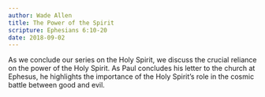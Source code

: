 ```yaml
---
author: Wade Allen
title: The Power of the Spirit
scripture: Ephesians 6:10-20
date: 2018-09-02
---
```


As we conclude our series on the Holy Spirit, we discuss the crucial reliance on the power of the Holy Spirit. As Paul concludes his letter to the church at Ephesus, he highlights the importance of the Holy Spirit’s role in the cosmic battle between good and evil.
